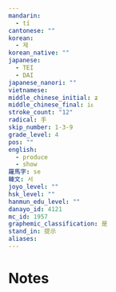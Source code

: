 ```yaml
---
mandarin:
  - tí
cantonese: ""
korean:
  - 제
korean_native: ""
japanese:
  - TEI
  - DAI
japanese_nanori: ""
vietnamese:
middle_chinese_initial: ʑ
middle_chinese_final: iᴇ
stroke_count: "12"
radical: 手
skip_number: 1-3-9
grade_level: 4
pos: ""
english:
  - produce
  - show
羅馬字: se
韓文: 서
joyo_level: ""
hsk_level: ""
hanmun_edu_level: ""
danayo_id: 4121
mc_id: 1957
graphemic_classification: 是
stand_in: 提示
aliases:
---
```


# Notes
